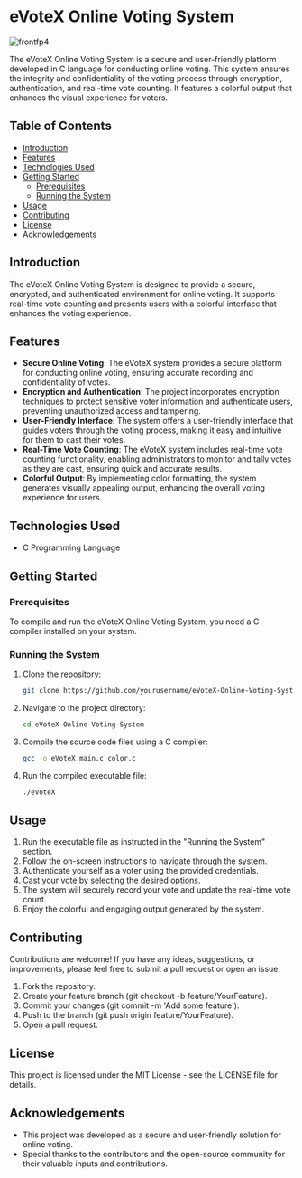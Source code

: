 # eVoteX Online Voting System
![frontfp4](https://github.com/TuShArBhArDwA/eVoteX-Online-Voting-System/assets/116137083/e7ba4230-f869-4239-9e9e-64ac9f5f1b44)          

The eVoteX Online Voting System is a secure and user-friendly platform developed in C language for conducting online voting. This system ensures the integrity and confidentiality of the voting process through encryption, authentication, and real-time vote counting. It features a colorful output that enhances the visual experience for voters.

## Table of Contents

- [Introduction](#introduction)
- [Features](#features)
- [Technologies Used](#technologies-used)
- [Getting Started](#getting-started)
  - [Prerequisites](#prerequisites)
  - [Running the System](#running-the-system)
- [Usage](#usage)
- [Contributing](#contributing)
- [License](#license)
- [Acknowledgements](#acknowledgements)

## Introduction

The eVoteX Online Voting System is designed to provide a secure, encrypted, and authenticated environment for online voting. It supports real-time vote counting and presents users with a colorful interface that enhances the voting experience.

## Features

- **Secure Online Voting**: The eVoteX system provides a secure platform for conducting online voting, ensuring accurate recording and confidentiality of votes.
- **Encryption and Authentication**: The project incorporates encryption techniques to protect sensitive voter information and authenticate users, preventing unauthorized access and tampering.
- **User-Friendly Interface**: The system offers a user-friendly interface that guides voters through the voting process, making it easy and intuitive for them to cast their votes.
- **Real-Time Vote Counting**: The eVoteX system includes real-time vote counting functionality, enabling administrators to monitor and tally votes as they are cast, ensuring quick and accurate results.
- **Colorful Output**: By implementing color formatting, the system generates visually appealing output, enhancing the overall voting experience for users.

## Technologies Used

- C Programming Language

## Getting Started

### Prerequisites

To compile and run the eVoteX Online Voting System, you need a C compiler installed on your system.

### Running the System

1. Clone the repository:
   ```sh
   git clone https://github.com/yourusername/eVoteX-Online-Voting-System.git
2. Navigate to the project directory:
    ```sh
   cd eVoteX-Online-Voting-System
3. Compile the source code files using a C compiler:
    ```sh
    gcc -o eVoteX main.c color.c
4. Run the compiled executable file:
    ```sh
    ./eVoteX
## Usage
1. Run the executable file as instructed in the "Running the System" section.
2. Follow the on-screen instructions to navigate through the system.
3. Authenticate yourself as a voter using the provided credentials.
4. Cast your vote by selecting the desired options.
5. The system will securely record your vote and update the real-time vote count.
6. Enjoy the colorful and engaging output generated by the system.

## Contributing
Contributions are welcome! If you have any ideas, suggestions, or improvements, please feel free to submit a pull request or open an issue.

1. Fork the repository.
2. Create your feature branch (git checkout -b feature/YourFeature).
3. Commit your changes (git commit -m 'Add some feature').
4. Push to the branch (git push origin feature/YourFeature).
5. Open a pull request.

## License
This project is licensed under the MIT License - see the LICENSE file for details.

## Acknowledgements
- This project was developed as a secure and user-friendly solution for online voting.
- Special thanks to the contributors and the open-source community for their valuable inputs and contributions.


